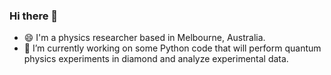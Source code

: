 ### Hi there 👋

- 😄 I'm a physics researcher based in Melbourne, Australia. 
- 🔭 I’m currently working on some Python code that will perform quantum physics experiments in diamond and analyze experimental data. 

<!--
**SQLim/sqlim** is a ✨ _special_ ✨ repository because its `README.md` (this file) appears on your GitHub profile.

Here are some ideas to get you started:

- 🔭 I’m currently working on ...
- 🌱 I’m currently learning ...
- 👯 I’m looking to collaborate on ...
- 🤔 I’m looking for help with ...
- 💬 Ask me about ...
- 📫 How to reach me: ...
- 😄 Pronouns: ...
- ⚡ Fun fact: ...
-->
